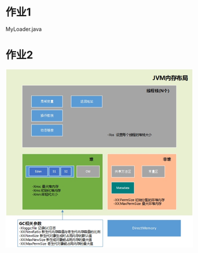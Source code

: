 # 作业1

MyLoader.java

# 作业2

![JVM MEM](https://github.com/chenhao07023/JAVA-01/blob/main/Week_01/jvm_mem.jpg)